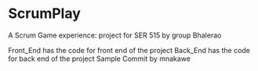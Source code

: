 # ScrumPlay

A Scrum Game experience: project for SER 515 by group Bhalerao

Front_End has the code for front end of the project
Back_End has the code for back end of the project
Sample Commit by mnakawe
